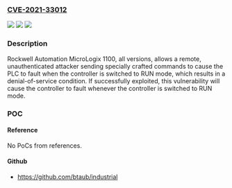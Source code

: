 ### [CVE-2021-33012](https://cve.mitre.org/cgi-bin/cvename.cgi?name=CVE-2021-33012)
![](https://img.shields.io/static/v1?label=Product&message=Rockwell%20Automation%20MicroLogix%201100&color=blue)
![](https://img.shields.io/static/v1?label=Version&message=n%2Fa&color=blue)
![](https://img.shields.io/static/v1?label=Vulnerability&message=IMPROPER%20INPUT%20VALIDATION%20CWE-20&color=brighgreen)

### Description

Rockwell Automation MicroLogix 1100, all versions, allows a remote, unauthenticated attacker sending specially crafted commands to cause the PLC to fault when the controller is switched to RUN mode, which results in a denial-of-service condition. If successfully exploited, this vulnerability will cause the controller to fault whenever the controller is switched to RUN mode.

### POC

#### Reference
No PoCs from references.

#### Github
- https://github.com/btaub/industrial


